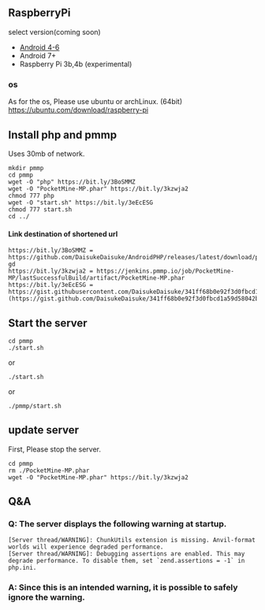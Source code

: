 ## RaspberryPi
select version(coming soon)
- [Android 4-6](https://github.com/DaisukeDaisuke/AndroidPHP/blob/master/README.md)  
- Android 7+
- Raspberry Pi 3b,4b (experimental)
### os
As for the os, Please use ubuntu or archLinux. (64bit)   
https://ubuntu.com/download/raspberry-pi    
  
## Install php and pmmp
Uses 30mb of network.
```
mkdir pmmp
cd pmmp
wget -O "php" https://bit.ly/3BoSMMZ
wget -O "PocketMine-MP.phar" https://bit.ly/3kzwja2
chmod 777 php
wget -O "start.sh" https://bit.ly/3eEcESG
chmod 777 start.sh
cd ../
```
#### Link destination of shortened url
```
https://bit.ly/3BoSMMZ = https://github.com/DaisukeDaisuke/AndroidPHP/releases/latest/download/php-gd
https://bit.ly/3kzwja2 = https://jenkins.pmmp.io/job/PocketMine-MP/lastSuccessfulBuild/artifact/PocketMine-MP.phar
https://bit.ly/3eEcESG = https://gist.githubusercontent.com/DaisukeDaisuke/341ff68b0e92f3d0fbcd1a59d58042b8/raw/7edfe57ea0122a2c12f8a3cdb4ead8263eb38c0e/start.sh
(https://gist.github.com/DaisukeDaisuke/341ff68b0e92f3d0fbcd1a59d58042b8)
```
## Start the server
```
cd pmmp
./start.sh
```
or
```
./start.sh
```
or
```
./pmmp/start.sh
```

## update server
First, Please stop the server.
```
cd pmmp
rm ./PocketMine-MP.phar
wget -O "PocketMine-MP.phar" https://bit.ly/3kzwja2
```

## Q&A
### Q: The server displays the following warning at startup.
```
[Server thread/WARNING]: ChunkUtils extension is missing. Anvil-format worlds will experience degraded performance.
[Server thread/WARNING]: Debugging assertions are enabled. This may degrade performance. To disable them, set `zend.assertions = -1` in php.ini.
```
### A: Since this is an intended warning, it is possible to safely ignore the warning.
